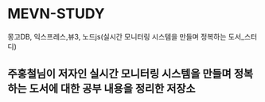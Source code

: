 # MEVN-STUDY
몽고DB, 익스프레스,뷰3, 노드js(실시간 모니터링 시스템을 만들며 정복하는 도서_스터디)

## 주홍철님이 저자인 실시간 모니터링 시스템을 만들며 정복하는 도서에 대한 공부 내용을 정리한 저장소

